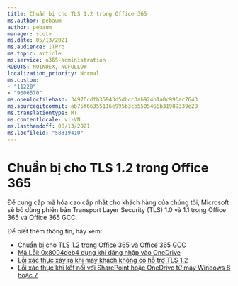 ```yaml
---
title: Chuẩn bị cho TLS 1.2 trong Office 365
ms.author: pebaum
author: pebaum
manager: scotv
ms.date: 05/13/2021
ms.audience: ITPro
ms.topic: article
ms.service: o365-administration
ROBOTS: NOINDEX, NOFOLLOW
localization_priority: Normal
ms.custom:
- "11220"
- "9006570"
ms.openlocfilehash: 34976cdfb35943d5dbcc3ab924b1a0c996ac7643
ms.sourcegitcommit: ab75f66355116e995b3cb5505465b31989339e28
ms.translationtype: MT
ms.contentlocale: vi-VN
ms.lasthandoff: 08/13/2021
ms.locfileid: "58319410"
---
```

# <a name="preparing-for-tls-12-in-office-365"></a>Chuẩn bị cho TLS 1.2 trong Office 365

Để cung cấp mã hóa cao cấp nhất cho khách hàng của chúng tôi, Microsoft sẽ bỏ dùng phiên bản Transport Layer Security (TLS) 1.0 và 1.1 trong Office 365 và Office 365 GCC. 

Để biết thêm thông tin, hãy xem:

- [Chuẩn bị cho TLS 1.2 trong Office 365 và Office 365 GCC](https://docs.microsoft.com/microsoft-365/compliance/prepare-tls-1.2-in-office-365)
- [Mã Lỗi: 0x8004deb4 dụng khi đăng nhập vào OneDrive](https://support.microsoft.com/office/error-code-0x8004deb4-when-signing-in-to-onedrive-e8a8d97c-a87e-4dda-a67e-bae4fef05dcb)
- [Lỗi xác thực xảy ra khi máy khách không có hỗ trợ TLS 1.2](https://docs.microsoft.com/sharepoint/troubleshoot/administration/authentication-errors-tls12-support)
- [Lỗi xác thực khi kết nối với SharePoint hoặc OneDrive từ máy Windows 8 hoặc 7](https://docs.microsoft.com/sharepoint/troubleshoot/administration/authentication-errors-windows7)